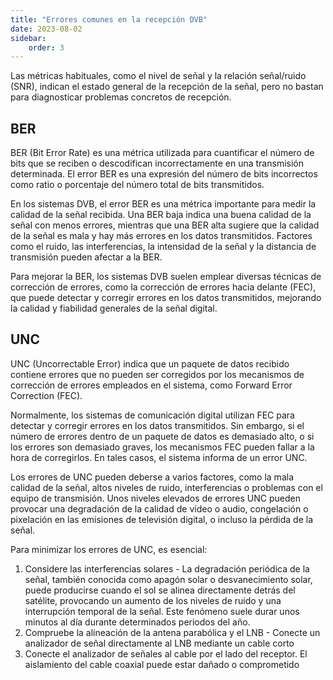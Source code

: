 ```yaml
---
title: "Errores comunes en la recepción DVB"
date: 2023-08-02
sidebar:
    order: 3
---
```


Las métricas habituales, como el nivel de señal y la relación señal/ruido (SNR), indican el estado general de la recepción de la señal, pero no bastan para diagnosticar problemas concretos de recepción.

## BER[](/es/misc/troubleshooting/errors#ber)

BER (Bit Error Rate) es una métrica utilizada para cuantificar el número de bits que se reciben o descodifican incorrectamente en una transmisión determinada. El error BER es una expresión del número de bits incorrectos como ratio o porcentaje del número total de bits transmitidos.

En los sistemas DVB, el error BER es una métrica importante para medir la calidad de la señal recibida. Una BER baja indica una buena calidad de la señal con menos errores, mientras que una BER alta sugiere que la calidad de la señal es mala y hay más errores en los datos transmitidos. Factores como el ruido, las interferencias, la intensidad de la señal y la distancia de transmisión pueden afectar a la BER.

Para mejorar la BER, los sistemas DVB suelen emplear diversas técnicas de corrección de errores, como la corrección de errores hacia delante (FEC), que puede detectar y corregir errores en los datos transmitidos, mejorando la calidad y fiabilidad generales de la señal digital.

## UNC[](/es/misc/troubleshooting/errors#unc)

UNC (Uncorrectable Error) indica que un paquete de datos recibido contiene errores que no pueden ser corregidos por los mecanismos de corrección de errores empleados en el sistema, como Forward Error Correction (FEC).

Normalmente, los sistemas de comunicación digital utilizan FEC para detectar y corregir errores en los datos transmitidos. Sin embargo, si el número de errores dentro de un paquete de datos es demasiado alto, o si los errores son demasiado graves, los mecanismos FEC pueden fallar a la hora de corregirlos. En tales casos, el sistema informa de un error UNC.

Los errores de UNC pueden deberse a varios factores, como la mala calidad de la señal, altos niveles de ruido, interferencias o problemas con el equipo de transmisión. Unos niveles elevados de errores UNC pueden provocar una degradación de la calidad de vídeo o audio, congelación o pixelación en las emisiones de televisión digital, o incluso la pérdida de la señal.

Para minimizar los errores de UNC, es esencial:

1. Considere las interferencias solares - La degradación periódica de la señal, también conocida como apagón solar o desvanecimiento solar, puede producirse cuando el sol se alinea directamente detrás del satélite, provocando un aumento de los niveles de ruido y una interrupción temporal de la señal. Este fenómeno suele durar unos minutos al día durante determinados periodos del año.
2. Compruebe la alineación de la antena parabólica y el LNB - Conecte un analizador de señal directamente al LNB mediante un cable corto
3. Conecte el analizador de señales al cable por el lado del receptor. El aislamiento del cable coaxial puede estar dañado o comprometido

